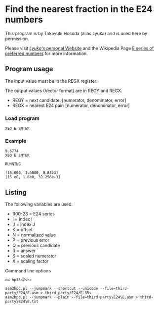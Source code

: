 # Find the nearest fraction in the E24 numbers

This program is by Takayuki Hosoda (alias Lyuka) and is used here by permission.

Please visit [_Lyuka's_ personal Website](http://www.finetune.co.jp/~lyuka/technote/e24/e24-35s.html)
and the Wikipedia Page [E series of preferred numbers](https://en.wikipedia.org/wiki/E_series_of_preferred_numbers#Overview)
for more information.

## Program usage

The input value must be in the REGX register.

The output values (Vector format) are in REGY and REGX.

- REGY = next candidate: [numerator, denominator, error]
- REGX = nearest E24 pair: [numerator, denominator, error]

### Load program 

```
XEQ E ENTER
```

### Example

```
9.6774
XEQ E ENTER
```
```
RUNNING
```
```
[16.000, 1.6000, 0.0323]
[15.e0, 1.6e0, 32.256e-3]
```

## Listing

The following variables are used:

- R00-23 = E24 series
- I = index I
- J = index J
- K = offset
- N = normalized value
- P = previous error
- Q = previous candidate
- R = answer
- S = scaled numerator
- X = scaling factor

Command line options

```
cd hp35s/src

asm2hpc.pl --jumpmark --shortcut --unicode --file=third-party/E24/E.asm > third-party/E24/E.35s
asm2hpc.pl --jumpmark --plain --file=third-party\E24\E.asm > third-party\E24\E.txt
```

